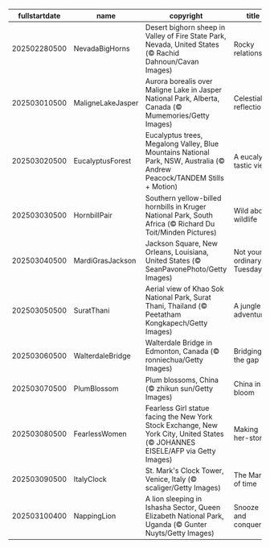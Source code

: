 |fullstartdate|name|copyright|title|image|
|--|--|--|--|--|
202502280500|NevadaBigHorns|Desert bighorn sheep in Valley of Fire State Park, Nevada, United States (© Rachid Dahnoun/Cavan Images)|Rocky relationship|![](/en-CA/2025/03/202502280500NevadaBigHorns.jpg)|
202503010500|MaligneLakeJasper|Aurora borealis over Maligne Lake in Jasper National Park, Alberta, Canada (© Mumemories/Getty Images)|Celestial reflections|![](/en-CA/2025/03/202503010500MaligneLakeJasper.jpg)|
202503020500|EucalyptusForest|Eucalyptus trees, Megalong Valley, Blue Mountains National Park, NSW, Australia (© Andrew Peacock/TANDEM Stills + Motion)|A eucalyp-tastic view|![](/en-CA/2025/03/202503020500EucalyptusForest.jpg)|
202503030500|HornbillPair|Southern yellow-billed hornbills in Kruger National Park, South Africa (© Richard Du Toit/Minden Pictures)|Wild about wildlife|![](/en-CA/2025/03/202503030500HornbillPair.jpg)|
202503040500|MardiGrasJackson|Jackson Square, New Orleans, Louisiana, United States (© SeanPavonePhoto/Getty Images)|Not your ordinary Tuesday|![](/en-CA/2025/03/202503040500MardiGrasJackson.jpg)|
202503050500|SuratThani|Aerial view of Khao Sok National Park, Surat Thani, Thailand (© Peetatham Kongkapech/Getty Images)|A jungle adventure|![](/en-CA/2025/03/202503050500SuratThani.jpg)|
202503060500|WalterdaleBridge|Walterdale Bridge in Edmonton, Canada (© ronniechua/Getty Images)|Bridging the gap|![](/en-CA/2025/03/202503060500WalterdaleBridge.jpg)|
202503070500|PlumBlossom|Plum blossoms, China (© zhikun sun/Getty Images)|China in bloom|![](/en-CA/2025/03/202503070500PlumBlossom.jpg)|
202503080500|FearlessWomen|Fearless Girl statue facing the New York Stock Exchange, New York City, United States (© JOHANNES EISELE/AFP via Getty Images)|Making her-story!|![](/en-CA/2025/03/202503080500FearlessWomen.jpg)|
202503090500|ItalyClock|St. Mark's Clock Tower, Venice, Italy (© scaliger/Getty Images)|The March of time|![](/en-CA/2025/03/202503090500ItalyClock.jpg)|
202503100400|NappingLion|A lion sleeping in Ishasha Sector, Queen Elizabeth National Park, Uganda (© Gunter Nuyts/Getty Images)|Snooze and conquer|![](/en-CA/2025/03/202503100400NappingLion.jpg)|
